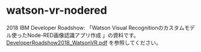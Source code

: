 # watson-vr-nodered
2018 IBM Developer Roadshow: 「Watson Visual Recognitionのカスタムモデル使ったNode-RED画像認識アプリ作成 」の資料です。
<br>
[DeveloperRoadshow2018_WatsonVR.pdf](https://github.com/kyokonishito/watson-vr-nodered/blob/master/DeveloperRoadshow2018_WatsonVR.pdf) を参照してください。
